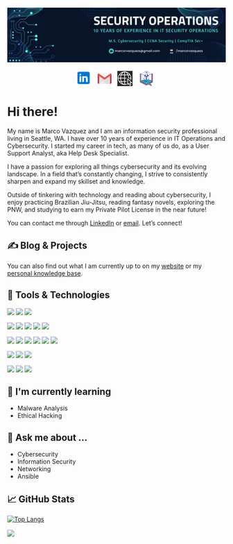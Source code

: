 [![marco vazquez's header](./images/LinkedIn%20Banner.png)](https://marcorvazquez.com)

<p align="center">
<a href="https://www.linkedin.com/in/marcorvazquez/" target="_blank" rel="noopener noreferrer"><img height="38" src="./images/linkedin.png"></a>&nbsp;&nbsp;
<a href="mailto:marco@marcorvazquez.com" target="_blank" rel="noopener noreferrer"><img height="35" src="./images/gmail.png"></a>&nbsp;&nbsp;
<a href="https://marcorvazquez.com/" target="_blank" rel="noopener noreferrer"><img height="35" src="./images/webs.png"></a>&nbsp;&nbsp;
<a href="https://kb.marcorvazquez.com/" target="_blank" rel="noopener noreferrer"><img height="35" src="./images/kb.png"></a>&nbsp;&nbsp;
</p>

# Hi there! 
<p align="left">My name is Marco Vazquez and I am an information security professional living in Seattle, WA. I have over 10 years of experience in IT Operations and Cybersecurity. I started my career in tech, as many of us do, as a User Support Analyst, aka Help Desk Specialist. 

I have a passion for exploring all things cybersecurity and its evolving landscape. In a field that’s constantly changing, I strive to consistently sharpen and expand my skillset and knowledge.  

Outside of tinkering with technology and reading about cybersecurity, I enjoy practicing Brazilian Jiu-Jitsu, reading fantasy novels, exploring the PNW, and studying to earn my Private Pilot License in the near future!

You can contact me through <a href="https://www.linkedin.com/in/marcorvazquez/">LinkedIn</a> or <a href="mailto:marco@marcorvazquez.com">email</a>. Let’s connect!

✍️ Blog & Projects
---
You can also find out what I am currently up to on my <a href="https://marcorvazquez.com">website</a> or my <a href="https://kb.marcorvazquez.com">personal knowledge base</a>.
  
  
🧰 Tools & Technologies
---

![](https://img.shields.io/badge/OS-Linux-informational?style=flat&logo=linux&logoColor=white&color=2bbc8a)
![](https://img.shields.io/badge/OS-Kali-informational?style=flat&logo=kalilinux&logoColor=white&color=2bbc8a)
![](https://img.shields.io/badge/OS-Windows-informational?style=flat&logo=windows&logoColor=white&color=2bbc8a)

![](https://img.shields.io/badge/Editor-VSCode-informational?style=flat&logo=visual-studio-code&logoColor=white&color=2bbc8a)
![](https://img.shields.io/badge/VCS-Git-informational?style=flat&logo=git&logoColor=white&color=2bbc8a)
![](https://img.shields.io/badge/Code-Python-informational?style=flat&logo=python&logoColor=white&color=2bbc8a)
![](https://img.shields.io/badge/Shell-Bash-informational?style=flat&logo=gnu-bash&logoColor=white&color=2bbc8a)
![](https://img.shields.io/badge/Shell-PowerShell-informational?style=flat&logo=powershell&logoColor=white&color=2bbc8a)

![](https://img.shields.io/badge/Tools-GitHub-informational?style=flat&logo=github&logoColor=white&color=2bbc8a)
![](https://img.shields.io/badge/Tools-GitKraken-informational?style=flat&logo=gitkraken&logoColor=white&color=2bbc8a)
![](https://img.shields.io/badge/Tools-JIRA-informational?style=flat&logo=jira&logoColor=white&color=2bbc8a)
![](https://img.shields.io/badge/Tools-Ansible-informational?style=flat&logo=ansible&logoColor=white&color=2bbc8a)
![](https://img.shields.io/badge/Tools-Terraform-informational?style=flat&logo=terraform&logoColor=white&color=2bbc8a)
![](https://img.shields.io/badge/Tools-Docker-informational?style=flat&logo=docker&logoColor=white&color=2bbc8a)

![](https://img.shields.io/badge/Cloud-AWS-informational?style=flat&logo=amazon-aws&logoColor=white&color=2bbc8a)
![](https://img.shields.io/badge/Cloud-DigitalOcean-informational?style=flat&logo=digitalocean&logoColor=white&color=2bbc8a)
![](https://img.shields.io/badge/Cloud-Vultr-informational?style=flat&logo=vultr&logoColor=white&color=2bbc8a)

![](https://img.shields.io/badge/Network-Cisco-informational?style=flat&logo=cisco&logoColor=white&color=2bbc8a)
![](https://img.shields.io/badge/Network-WireGuard-informational?style=flat&logo=wireguard&logoColor=white&color=2bbc8a)
![](https://img.shields.io/badge/Network-pfSense-informational?style=flat&logo=pfsense&logoColor=white&color=2bbc8a)


🌱 I'm currently learning 
---
  * Malware Analysis
  * Ethical Hacking

💬 Ask me about ...
---
  * Cybersecurity 
  * Information Security 
  * Networking 
  * Ansible 
 
📈 GitHub Stats
---
[![Top Langs](https://github-readme-stats.vercel.app/api/top-langs/?username=marcorvazquezs&layout=compact&theme=chartreuse-dark&card_width=800)](https://github.com/marcorvazquezs/marcorvazquezs)
  
<a href="https://github.com/marcorvazquezs/github-readme-stats">
  <img align="center" src="https://github-readme-stats.vercel.app/api?username=marcorvazquezs&show_icons=true&theme=chartreuse-dark" />
</a>
